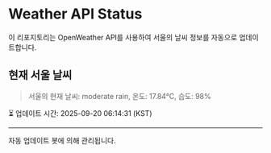 
# Weather API Status

이 리포지토리는 OpenWeather API를 사용하여 서울의 날씨 정보를 자동으로 업데이트합니다.

## 현재 서울 날씨
> 서울의 현재 날씨: moderate rain, 온도: 17.84°C, 습도: 98%

⏳ 업데이트 시간: 2025-09-20 06:14:31 (KST)

---
자동 업데이트 봇에 의해 관리됩니다.
